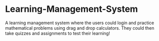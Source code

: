 # Learning-Management-System
A learning management system where the users could login and practice mathematical problems using drag and drop calculators. They could then take quizzes and assignments to test their learning!
